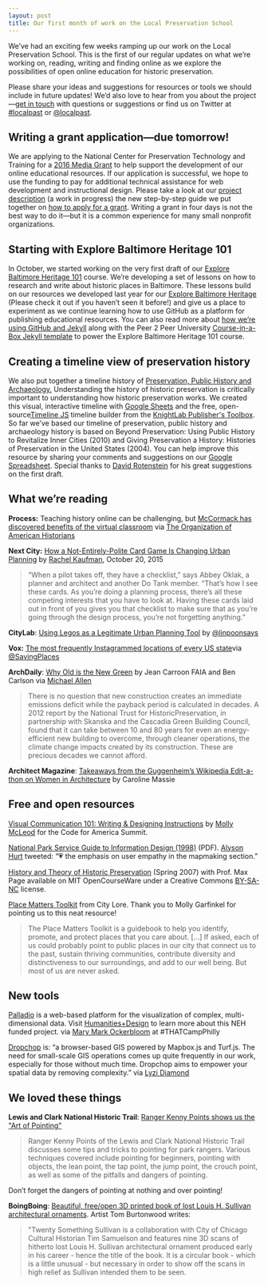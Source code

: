 ```yaml
---
layout: post
title: Our first month of work on the Local Preservation School   
---
```


We’ve had an exciting few weeks ramping up our work on the Local Preservation School. This is the first of our regular updates on what we’re working on, reading, writing and finding online as we explore the possibilities of open online education for historic preservation.

Please share your ideas and suggestions for resources or tools we should include in future updates! We’d also love to hear from you about the project—[get in touch](http://localpreservation.github.io/contact/) with questions or suggestions or find us on Twitter at [\#localpast](https://twitter.com/hashtag/localpast?src=hash) or [@localpast](http://twitter.com/localpast).

## Writing a grant application—due tomorrow!

We are applying to the National Center for Preservation Technology and Training for a [2016 Media Grant](https://ncptt.nps.gov/grants/2016-ncptt-media-grants-program/) to help support the development of our online educational resources. If our application is successful, we hope to use the funding to pay for additional technical assistance for web development and instructional design. Please take a look at our [project description](http://localpreservation.github.io/2016-ncptt-media-grant/#local-preservation-school-project-description) (a work in progress) the new step-by-step guide we put together on [how to apply for a grant](http://localpreservation.github.io/2016-ncptt-media-grant/#how-do-you-apply-for-a-grant). Writing a grant in four days is not the best way to do it—but it is a common experience for many small nonprofit organizations.

## Starting with Explore Baltimore Heritage 101

In October, we started working on the very first draft of our [Explore Baltimore Heritage 101](http://baltimoreheritage.github.io/explore-101/) course. We’re developing a set of lessons on how to research and write about historic places in Baltimore. These lessons build on our resources we developed last year for our [Explore Baltimore Heritage](explore.baltimoreheritage.org) (Please check it out if you haven’t seen it before!) and give us a place to experiment as we continue learning how to use GitHub as a platform for publishing educational resources. You can also read more about [how we’re using GitHub and Jekyll](http://localpreservation.github.io/blog/how-to-open-education-jekyll-github-pages/) along with the Peer 2 Peer University [Course-in-a-Box Jekyll template](http://howto.p2pu.org/) to power the Explore Baltimore Heritage 101 course.

## Creating a timeline view of preservation history

We also put together a timeline history of [Preservation, Public History and Archaeology.](http://localpreservation.github.io/timeline/) Understanding the history of historic preservation is critically important to understanding how historic preservation works. We created this visual, interactive timeline with [Google Sheets](https://www.google.com/sheets/about/) and the free, open-source[Timeline JS](http://timeline.knightlab.com/) timeline builder from the [KnightLab Publisher's Toolbox](https://projects.knightlab.com/#toolbox). So far we’ve based our timeline of preservation, public history and archaeology history is based on Beyond Preservation: Using Public History to Revitalize Inner Cities (2010) and Giving Preservation a History: Histories of Preservation in the United States (2004). You can help improve this resource by sharing your comments and suggestions on our [Google Spreadsheet](https://docs.google.com/spreadsheets/d/1l2d4wjWhKNHvbJPllk9PyTBKKvbXr0XXFoh6jFGLsOs/edit?usp=sharing). Special thanks to [David Rotenstein](https://twitter.com/iVernacular) for his great suggestions on the first draft.

## What we’re reading

**Process:** Teaching history online can be challenging, but [McCormack has discovered benefits of the virtual classroom](http://www.processhistory.org/?p=789) via [The Organization of American Historians](https://twitter.com/The_OAH/status/656500172411772928)

**Next City:** [How a Not-Entirely-Polite Card Game Is Changing Urban Planning](https://nextcity.org/daily/entry/cards-against-urbanity-new-game-for-urban-planners) by [Rachel Kaufman](https://twitter.com/rkaufman), October 20, 2015

> “When a pilot takes off, they have a checklist,” says Abbey Oklak, a planner and architect and another Do Tank member. “That’s how I see these cards. As you’re doing a planning process, there’s all these competing interests that you have to look at. Having these cards laid out in front of you gives you that checklist to make sure that as you’re going through the design process, you’re not forgetting anything.”

**CityLab**: [Using Legos as a Legitimate Urban Planning Tool](http://www.citylab.com/tech/2015/10/legos-as-a-legitimate-urban-planning-tool/410608/) by [@linpoonsays](twitter.com/linpoonsays)

**Vox:** [The most frequently Instagrammed locations of every US state](http://www.vox.com/2015/10/6/9446725/most-popular-instagrams-state)via [@SavingPlaces](https://twitter.com/SavingPlaces/status/651898555263643648)

**ArchDaily**: [Why Old is the New Green](http://www.archdaily.com/775136/why-old-is-the-new-green) by Jean Carroon FAIA and Ben Carlson via [Michael Allen](https://www.facebook.com/groups/savingplaces/permalink/532445270239090/)  

> There is no question that new construction creates an immediate emissions deficit while the payback period is calculated in decades. A 2012 report by the National Trust for HistoricPreservation, in partnership with Skanska and the Cascadia Green Building Council, found that it can take between 10 and 80 years for even an energy-efficient new building to overcome, through cleaner operations, the climate change impacts created by its construction. These are precious decades we cannot afford.

**Architect Magazine**: [Takeaways from the Guggenheim’s Wikipedia Edit-a-thon on Women in Architecture](http://www.architectmagazine.com/practice/takeaways-from-the-guggenheims-wikipedia-edit-a-thon-on-women-in-architecture_o) by Caroline Massie

## Free and open resources

[Visual Communication 101: Writing & Designing Instructions](https://docs.google.com/presentation/d/1_2ZwoamCqaXzRvQpUL1vzC4nyl42Kks_nKpymjzIQBk/edit#slide=id.p) by [Molly McLeod](http://twitter.com/mollyampersand) for the Code for America Summit.

[National Park Service Guide to Information Design (1998)](http://www.nps.gov/hfc/pdf/pubs/idt2p3.pdf) (PDF). [Alyson Hurt](https://twitter.com/alykat/status/659076819312844801) tweeted: “💗 the emphasis on user empathy in the mapmaking section.”

[History and Theory of Historic Preservation](http://ocw.mit.edu/courses/urban-studies-and-planning/11-947-history-and-theory-of-historic-preservation-spring-2007/) (Spring 2007) with Prof. Max Page available on MIT OpenCourseWare under a Creative Commons [BY-SA-NC](https://creativecommons.org/licenses/by-nc-sa/3.0/us/) license.

[Place Matters Toolkit](http://www.placematters.net/node/13) from City Lore. Thank you to Molly Garfinkel for pointing us to this neat resource!

> The Place Matters Toolkit is a guidebook to help you identify, promote, and protect places that you care about. […] If asked, each of us could probably point to public places in our city that connect us to the past, sustain thriving communities, contribute diversity and distinctiveness to our surroundings, and add to our well being.
> But most of us are never asked.

## New tools

[Palladio](http://palladio.designhumanities.org/#/) is a web-based platform for the visualization of complex, multi-dimensional data. Visit [Humanities+Design](http://hdlab.stanford.edu/projects/palladio/) to learn more about this NEH funded project. via [Mary Mark Ockerbloom](https://twitter.com/MMOckerbloom/status/657573922230161409) at #THATCampPhilly

[Dropchop](http://dropchop.io) is: “a browser-based GIS powered by Mapbox.js and Turf.js. The need for small-scale GIS operations comes up quite frequently in our work, especially for those without much time. Dropchop aims to empower your spatial data by removing complexity.” via [Lyzi Diamond](https://twitter.com/lyzidiamond/status/654338765045895169)  

## We loved these things

**Lewis and Clark National Historic Trail**: [Ranger Kenny Points shows us the "Art of Pointing"](https://www.youtube.com/watch?v=b124VEvrK7o)
> Ranger Kenny Points of the Lewis and Clark National Historic Trail discusses some tips and tricks to pointing for park rangers. Various techniques covered include pointing for beginners, pointing with objects, the lean point, the tap point, the jump point, the crouch point, as well as some of the pitfalls and dangers of pointing.

Don’t forget the dangers of pointing at nothing and over pointing!

**BoingBoing**: [Beautiful, free/open 3D printed book of lost Louis H. Sullivan architectural ornaments](http://boingboing.net/2015/11/01/9beautiful-freeopen-3d-print.html). Artist Tom Burtonwood writes:

> "Twenty Something Sullivan is a collaboration with City of Chicago Cultural Historian Tim Samuelson and features nine 3D scans of hitherto lost Louis H. Sullivan architectural ornament produced early in his career - hence the title of the book. It is a circular book - which is a little unusual - but necessary in order to show off the scans in high relief as Sullivan intended them to be seen.

